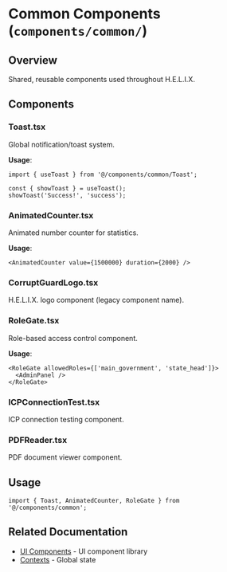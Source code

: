 # Common Components (`components/common/`)

## Overview

Shared, reusable components used throughout H.E.L.I.X.

## Components

### Toast.tsx
Global notification/toast system.

**Usage**:
```tsx
import { useToast } from '@/components/common/Toast';

const { showToast } = useToast();
showToast('Success!', 'success');
```

### AnimatedCounter.tsx
Animated number counter for statistics.

**Usage**:
```tsx
<AnimatedCounter value={1500000} duration={2000} />
```

### CorruptGuardLogo.tsx
H.E.L.I.X. logo component (legacy component name).

### RoleGate.tsx
Role-based access control component.

**Usage**:
```tsx
<RoleGate allowedRoles={['main_government', 'state_head']}>
  <AdminPanel />
</RoleGate>
```

### ICPConnectionTest.tsx
ICP connection testing component.

### PDFReader.tsx
PDF document viewer component.

## Usage

```tsx
import { Toast, AnimatedCounter, RoleGate } from '@/components/common';
```

## Related Documentation

- [UI Components](../ui/README.md) - UI component library
- [Contexts](../../contexts/README.md) - Global state
